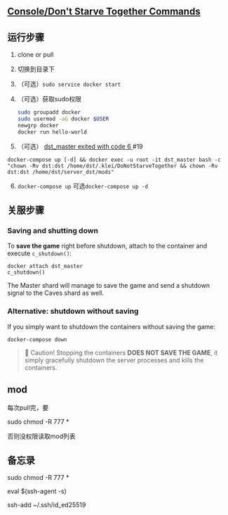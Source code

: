 ## [Console/Don't Starve Together Commands](https://dontstarve.fandom.com/wiki/Console/Don%27t_Starve_Together_Commands#Network/Server_Commands)

## 运行步骤

1. clone or pull

2. 切换到目录下

3. （可选）`sudo service docker start`

4. （可选）获取sudo权限

   ```bash
   sudo groupadd docker
   sudo usermod -aG docker $USER
   newgrp docker
   docker run hello-world
   ```

5. （可选）  [dst_master exited with code 6 ](https://github.com/mathielo/dst-dedicated-server/issues/19#top)  #19

  ```
  docker-compose up [-d] && docker exec -u root -it dst_master bash -c "chown -Rv dst:dst /home/dst/.klei/DoNotStarveTogether && chown -Rv dst:dst /home/dst/server_dst/mods"
  ```

6. `docker-compose up` 可选`docker-compose up -d`

## 关服步骤

### Saving and shutting down

To **save the game** right before shutdown, attach to the container and execute `c_shutdown()`:

```
docker attach dst_master
c_shutdown()
```

The Master shard will manage to save the game and send a shutdown signal to the Caves shard as well.

### Alternative: shutdown without saving

If you simply want to shutdown the containers without saving the game:

```
docker-compose down
```

> 🛑 Caution! Stopping the containers **DOES NOT SAVE THE GAME**, it simply gracefully shutdown the server processes and kills the containers.

## mod

每次pull完，要

sudo chmod -R 777 *

否则没权限读取mod列表

## 备忘录

sudo chmod -R 777 *

eval $(ssh-agent -s)

ssh-add ~/.ssh/id_ed25519
